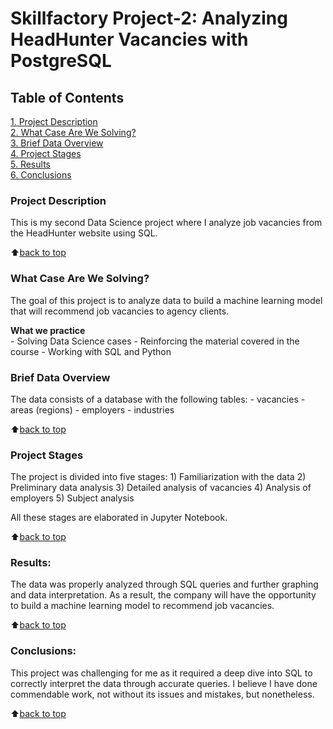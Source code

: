 # Skillfactory Project-2: Analyzing HeadHunter Vacancies with PostgreSQL

## Table of Contents  
[1. Project Description](https://github.com/KarpovGm/DS-Projects/blob/main/README.md#project-description)  
[2. What Case Are We Solving?](https://github.com/KarpovGm/DS-Projects/blob/main/README.md#what-case-are-we-solving)  
[3. Brief Data Overview](https://github.com/KarpovGm/DS-Projects/blob/main/README.md#brief-data-overview)  
[4. Project Stages](https://github.com/KarpovGm/DS-Projects/blob/main/README.md#project-stages)  
[5. Results](https://github.com/KarpovGm/DS-Projects/blob/main/README.md#results)  
[6. Conclusions](https://github.com/KarpovGm/DS-Projects/blob/main/README.md#conclusions) 

### Project Description    
This is my second Data Science project where I analyze job vacancies from the HeadHunter website using SQL.

:arrow_up:[back to top](_)


### What Case Are We Solving?    
The goal of this project is to analyze data to build a machine learning model that will recommend job vacancies to agency clients.

**What we practice**     
    - Solving Data Science cases
    - Reinforcing the material covered in the course
    - Working with SQL and Python


### Brief Data Overview
The data consists of a database with the following tables:
    - vacancies
    - areas (regions)
    - employers
    - industries
  
:arrow_up:[back to top](https://github.com/KarpovGm/DS-Projects/blob/main/README.md#table-of-contents)


### Project Stages  
The project is divided into five stages:
    1) Familiarization with the data
    2) Preliminary data analysis
    3) Detailed analysis of vacancies
    4) Analysis of employers
    5) Subject analysis

All these stages are elaborated in Jupyter Notebook.

:arrow_up:[back to top](https://github.com/KarpovGm/DS-Projects/blob/main/README.md#table-of-contents)


### Results:  
The data was properly analyzed through SQL queries and further graphing and data interpretation. As a result, the company will have the opportunity to build a machine learning model to recommend job vacancies.

:arrow_up:[back to top](https://github.com/KarpovGm/DS-Projects/blob/main/README.md#table-of-contents)


### Conclusions:  
This project was challenging for me as it required a deep dive into SQL to correctly interpret the data through accurate queries. I believe I have done commendable work, not without its issues and mistakes, but nonetheless.

:arrow_up:[back to top](https://github.com/KarpovGm/DS-Projects/blob/main/README.md#table-of-contents)
